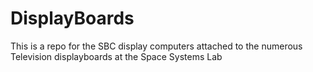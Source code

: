 # DisplayBoards
This is a repo for the SBC display computers attached to the numerous Television displayboards at the Space Systems Lab
